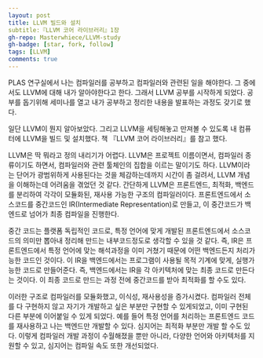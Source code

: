 ```yaml
---
layout: post
title: LLVM 빌드와 설치
subtitle:『LLVM 코어 라이브러리』1장
gh-repo: Masterwhiece/LLVM-study
gh-badge: [star, fork, follow]
tags: [LLVM]
comments: true
---
```


PLAS 연구실에서 나는 컴파일러를 공부하고 컴파일러와 관련된 일을 해야한다. 그 중에서도 LLVM에 대해 내가 알아야한다고 한다. 그래서 LLVM 공부를 시작하게 되었다. 공부를 돕기위해 세미나를 열고 내가 공부하고 정리한 내용을 발표하는 과정도 갖기로 했다.

일단 LLVM이 뭔지 알아보았다. 그리고 LLVM을 세팅해놓고 만져볼 수 있도록 내 컴퓨터에 LLVM을 빌드 및 설치했다. 책 『LLVM 코어 라이브러리』를 참고 했다.

LLVM은 딱 뭐라고 정의 내리기가 어렵다. LLVM은 프로젝트 이름이면서, 컴파일러 종류이기도 하면서, 컴파일러와 관련 툴체인의 집합을 이르는 말이기도 하다. LLVM이라는 단어가 광범위하게 사용된다는 것을 체감하는데까지 시간이 좀 걸려서, LLVM 개념을 이해하는데 어려움을 겪었던 것 같다.
간단하게 LLVM은 프론트엔드, 최적화, 백엔드를 분리하여 각각이 모듈화된, 재사용 가능한 구조의 컴파일러이다. 프론트엔드에서 소스코드를 중간코드인 IR(Intermediate Representation)로 만들고, 이 중간코드가 백엔드로 넘어가 최종 컴파일을 진행한다.

중간 코드는 플랫폼 독립적인 코드로, 특정 언어에 맞게 개발된 프론트엔드에서 소스코드의 의미만 뽑아내 정리해 만드는 내부코드정도로 생각할 수 있을 것 같다. 즉, IR은 프론트엔드에서 특정 언어에 맞는 해석과정을 이미 거쳤기 때문에 어떤 백엔드든지 처리가능한 코드인 것이다.
이 IR을 백엔드에서는 프로그램이 사용될 목적 기계에 맞게, 실행가능한 코드로 만들어준다. 즉, 백엔드에서는 IR을 각 아키텍처에 맞는 최종 코드로 만든다는 것이다. 이 최종 코드로 만드는 과정 전에 중간코드를 받아 최적화를 할 수도 있다.

이러한 구조로 컴파일러를 모듈화했고, 이식성, 재사용성을 증가시켰다. 컴파일러 전체를 다 구현하지 않고 자기가 개발하고 싶은 부분만 구현할 수 있게되었고, 이미 구현된 다른 부분에 이어붙일 수 있게 되었다. 예를 들어 특정 언어를 처리하는 프론트엔드 코드를 재사용하고 나는 백엔드만 개발할 수 있다. 심지어는 최적화 부분만 개발 할 수도 있다. 이렇게 컴파일러 개발 과정이 수월해졌을 뿐만 아니라, 다양한 언어와 아키텍처를 지원할 수 있고, 심지어는 컴파일 속도 또한 개선되었다.
